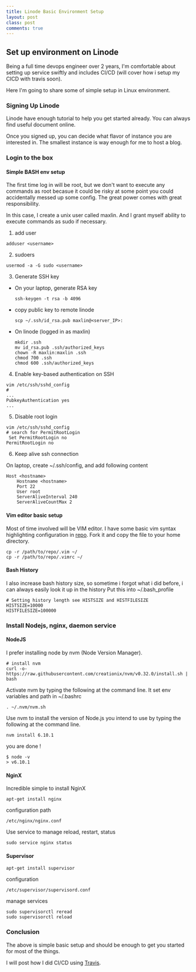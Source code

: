 ```yaml
---
title: Linode Basic Environment Setup 
layout: post
class: post
comments: true
---
```

## Set up environment on Linode

Being a full time devops engineer over 2 years, I'm comfortable about setting up service swiftly and includes CI/CD (will cover how i setup my CICD with travis soon).

Here I'm going to share some of simple setup in Linux environment.

### Signing Up Linode

Linode have enough tutorial to help you get started already. You can always find useful document online.

Once you signed up, you can decide what flavor of instance you are interested in. The smallest instance is way enough for me to host a blog.

### Login to the box

#### Simple BASH env setup

The first time log in will be root, but we don't want to execute any commands as root becasue it could be risky at some point you could accidentally messed up some config.
The great power comes with great responsibility.

In this case, I create a unix user called maxlin. And I grant myself ability to execute commands as sudo if necessary.

1. add user
```
adduser <username>
```

2. sudoers
```
usermod -a -G sudo <username>
```
3. Generate SSH key
  
  * On your laptop, generate RSA key
    ```
    ssh-keygen -t rsa -b 4096
    ```
  * copy public key to remote linode
    ```
    scp ~/.ssh/id_rsa.pub maxlin@<server_IP>:
    ```
  * On linode (logged in as maxlin)
    ```
    mkdir .ssh
    mv id_rsa.pub .ssh/authorized_keys
    chown -R maxlin:maxlin .ssh
    chmod 700 .ssh
    chmod 600 .ssh/authorized_keys
    ```

4. Enable key-based authentication on SSH
```
vim /etc/ssh/sshd_config
#
...
PubkeyAuthentication yes
...
```

5. Disable root login
```
vim /etc/ssh/sshd_config
# search for PermitRootLogin
 Set PermitRootLogin no
PermitRootLogin no
```

6. Keep alive ssh connection

  On laptop, create ~/.ssh/config, and add following content
```
Host <hostname>
    Hostname <hostname>
    Port 22
    User root
    ServerAliveInterval 240
    ServerAliveCountMax 2
```

#### Vim editor basic setup
Most of time involved will be VIM editor. I have some basic vim syntax highlighting configuration in [repo](https://github.com/linweihs/bash). Fork it and copy the file to your home directory.

```
cp -r /path/to/repo/.vim ~/
cp -r /path/to/repo/.vimrc ~/
```

#### Bash History

I also increase bash history size, so sometime i forgot what i did before, i can always easily look it up in the history
Put this into ~/.bash_profile

```
# Setting history length see HISTSIZE and HISTFILESIZE
HISTSIZE=10000
HISTFILESIZE=100000
```

### Install Nodejs, nginx, daemon service

#### NodeJS
I prefer installing node by nvm (Node Version Manager).
```
# install nvm
curl -o- https://raw.githubusercontent.com/creationix/nvm/v0.32.0/install.sh | bash
```
Activate nvm by typing the following at the command line. It set env variables and path in ~/.bashrc
```
. ~/.nvm/nvm.sh
```
Use nvm to install the version of Node.js you intend to use by typing the following at the command line.
```
nvm install 6.10.1
```

you are done !
```
$ node -v
> v6.10.1
```

#### NginX

Incredible simple to install NginX
```
apt-get install nginx
```

configuration path
```
/etc/nginx/nginx.conf
```

Use service to manage reload, restart, status
```
sudo service nginx status
```

#### Supervisor

```
apt-get install supervisor
```

configuration
```
/etc/supervisor/supervisord.conf
```

manage services
```
sudo supervisorctl reread
sudo supervisorctl reload
```

### Conclusion

The above is simple basic setup and should be enough to get you started for most of the things.

I will post how I did CI/CD using [Travis](https://travis-ci.org/).

